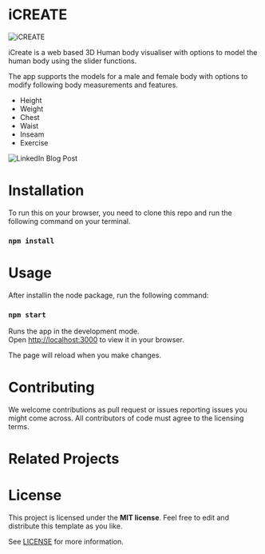 # iCREATE

![iCREATE](https://user-images.githubusercontent.com/85302191/177411689-5c63e31d-468a-4be1-a714-f3adeb53eecf.png)


iCreate is a web based 3D Human body visualiser with options to model the human body using the slider functions.

The app supports the models for a male and female body with options to modify following body measurements and features.

* Height
* Weight
* Chest
* Waist
* Inseam
* Exercise

![LinkedIn Blog Post](https://www.linkedin.com/pulse/portfolio-project-blog-post-icreate-andrew-gonz%25C3%25A1lez/?trackingId=%2Bm%2FKAV1LRMCQePRhpW7k9A%3D%3D)

# Installation

To run this on your browser, you need to clone this repo and run the following command on your terminal.

### `npm install`

# Usage
After installin the node package, run the following command:

### `npm start`

Runs the app in the development mode.\
Open [http://localhost:3000](http://localhost:3000) to view it in your browser.

The page will reload when you make changes.

# Contributing

We welcome contributions as pull request or issues reporting issues you might come across. All contributors of code must agree to the licensing terms.

# Related Projects

# License

This project is licensed under the **MIT license**. Feel free to edit and distribute this template as you like.

See [LICENSE](LICENSE) for more information.
